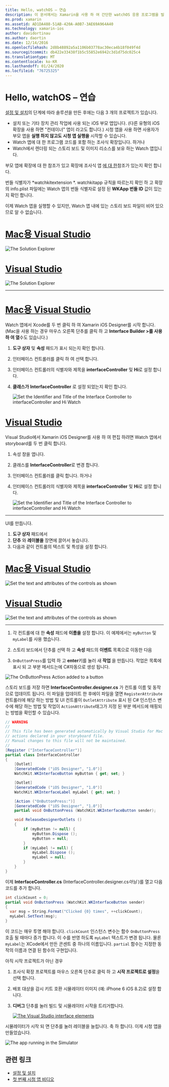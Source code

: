 ```yaml
---
title: Hello, watchOS – 연습
description: 이 문서에서는 Xamarin을 사용 하 여 간단한 watchOS 응용 프로그램을 빌드하는 연습을 제공 합니다. Visual Studio와 Mac용 Visual Studio에서 작업 하 고 스토리 보드를 사용 하 여 작업 하 고 코드에서 이벤트에 응답 하는 방법을 설명 합니다.
ms.prod: xamarin
ms.assetid: AD1DA488-51AB-420A-A0B7-3AE69A964A40
ms.technology: xamarin-ios
author: davidortinau
ms.author: daortin
ms.date: 12/14/2016
ms.openlocfilehash: 2d8b48892a5a1106b03778ac30eca4b18f049f4d
ms.sourcegitcommit: db422e33438f1b5c55852e6942c3d1d75dc025c4
ms.translationtype: MT
ms.contentlocale: ko-KR
ms.lasthandoff: 01/24/2020
ms.locfileid: "76725325"
---
```

# <a name="hello-watchos--walkthrough"></a>Hello, watchOS – 연습

[설정 및 설치](~/ios/watchos/get-started/installation.md)의 단계에 따라 솔루션을 만든 후에는 다음 3 개의 프로젝트가 있습니다.

- 설치 또는 기타 장치 관리 작업에 사용 되는 iOS 부모 앱입니다. (다른 유형의 iOS 확장을 사용 하면 "컨테이너" 앱이 라고도 합니다.) 시청 앱을 사용 하면 사용자가 부모 앱을 **실행 하지 않고도 시청 앱 실행을** 시작할 수 있습니다.
- Watch 앱에 대 한 프로그램 코드를 포함 하는 조사식 확장입니다. 하거나
- Watch에서 렌더링 되는 스토리 보드 및 이미지 리소스를 보유 하는 Watch 앱입니다.

부모 앱에 확장에 대 한 참조가 있고 확장에 조사식 앱 [에 대 한](~/ios/watchos/get-started/project-references.md)참조가 있는지 확인 합니다.

번들 식별자가 \*watchkitextension \*. watchkitapp 규칙을 따르는지 확인 하 고 확장의 info.plist 파일에는 Watch 앱의 번들 식별자로 설정 된 **WKApp 번들 ID** 값이 있는지 확인 합니다.

이제 Watch 앱을 실행할 수 있지만, Watch 앱 내에 있는 스토리 보드 파일이 비어 있으므로 알 수 없습니다.

# <a name="visual-studio-for-mactabmacos"></a>[Mac용 Visual Studio](#tab/macos)

![](hello-watch-images/projectstructure.png "The Solution Explorer")

# <a name="visual-studiotabwindows"></a>[Visual Studio](#tab/windows)

![](hello-watch-images/vs-projectstructure.png "The Solution Explorer")

-----

# <a name="visual-studio-for-mactabmacos"></a>[Mac용 Visual Studio](#tab/macos)

Watch 앱에서 Xcode를 두 번 클릭 하 여 Xamarin iOS Designer를 시작 합니다. (Mac을 사용 하는 경우 마우스 오른쪽 단추를 클릭 하 고 **Interface Builder >를 사용 하 여 열**수도 있습니다.)

1. **도구 상자** 및 **속성** 패드가 표시 되는지 확인 합니다.
1. 인터페이스 컨트롤러를 클릭 하 여 선택 합니다.
1. 인터페이스 컨트롤러의 식별자와 제목을 **interfaceController** 및 **Hi**로 설정 합니다.
1. **클래스가** **InterfaceController** 로 설정 되었는지 확인 합니다.

    ![](hello-watch-images/interfacecontrollerattributes.png "Set the Identifier and Title of the Interface Controller to interfaceController and Hi Watch")

# <a name="visual-studiotabwindows"></a>[Visual Studio](#tab/windows)

Visual Studio에서 Xamarin iOS Designer를 사용 하 여 편집 하려면 Watch 앱에서 storyboard를 두 번 클릭 합니다.

1. 속성 창을 엽니다.
1. 클래스를 **InterfaceController**로 변경 합니다.
1. 인터페이스 컨트롤러를 클릭 합니다. 하거나
1. 인터페이스 컨트롤러의 식별자와 제목을 **interfaceController** 및 **Hi**로 설정 합니다.

    ![](hello-watch-images/vs-interfacecontrollerattributes.png "Set the Identifier and Title of the Interface Controller to interfaceController and Hi Watch")

-----

UI를 만듭니다.

1. **도구 상자** 패드에서
1. **단추** 와 **레이블을** 장면에 끌어서 놓습니다.
1. 다음과 같이 컨트롤의 텍스트 및 특성을 설정 합니다.

# <a name="visual-studio-for-mactabmacos"></a>[Mac용 Visual Studio](#tab/macos)

![](hello-watch-images/draganddrop.png "Set the text and attributes of the controls as shown")

# <a name="visual-studiotabwindows"></a>[Visual Studio](#tab/windows)

![](hello-watch-images/vs-draganddrop.png "Set the text and attributes of the controls as shown")

-----

1. 각 컨트롤에 대 한 **속성** 패드에 **이름을** 설정 합니다. 이 예제에서는 `myButton` 및 `myLabel`를 사용 했습니다.

1. 스토리 보드에서 단추를 선택 하 고 **속성** 패드의 **이벤트** 목록으로 이동한 다음

1. `OnButtonPress`를 입력 하 고 **enter**키를 눌러 새 **작업** 을 만듭니다.
  작업은 목록에 표시 되 고 부분 메서드는에 C#자동으로 생성 됩니다.

![](hello-watch-images/buttonaction.png "The OnButtonPress Action added to a button")

스토리 보드를 저장 하면 **InterfaceController.designer.cs** 가 컨트롤 이름 및 동작으로 업데이트 됩니다. 이 파일을 업데이트 한 후에이 파일을 열면 `RegisterAttribute` 컨트롤러에 해당 하는 방법 및 UI 컨트롤이 `OutletAttribute` 표시 된 C# 인스턴스 변수에 해당 하는 방법 및 작업이 `ActionAttribute`태그가 지정 된 부분 메서드에 매핑되는 방법을 확인할 수 있습니다.

```csharp
// WARNING
//
// This file has been generated automatically by Visual Studio for Mac from the outlets and
// actions declared in your storyboard file.
// Manual changes to this file will not be maintained.
//
[Register ("InterfaceController")]
partial class InterfaceController
{
    [Outlet]
    [GeneratedCode ("iOS Designer", "1.0")]
    WatchKit.WKInterfaceButton myButton { get; set; }

    [Outlet]
    [GeneratedCode ("iOS Designer", "1.0")]
    WatchKit.WKInterfaceLabel myLabel { get; set; }

    [Action ("OnButtonPress:")]
    [GeneratedCode ("iOS Designer", "1.0")]
    partial void OnButtonPress (WatchKit.WKInterfaceButton sender);

    void ReleaseDesignerOutlets ()
    {
        if (myButton != null) {
            myButton.Dispose ();
            myButton = null;
        }
        if (myLabel != null) {
            myLabel.Dispose ();
            myLabel = null;
        }
    }
}
```

이제 **InterfaceController.cs** (InterfaceController.designer.cs*아님* )를 열고 다음 코드를 추가 합니다.

```csharp
int clickCount = 0;
partial void OnButtonPress (WatchKit.WKInterfaceButton sender)
{
  var msg = String.Format("Clicked {0} times", ++clickCount);
  myLabel.SetText(msg);
}
```

이 코드는 매우 투명 해야 합니다. `clickCount` 인스턴스 변수는 함수 `OnButtonPress` 호출 될 때마다 증가 합니다. 이 수를 반영 하도록 `myLabel` 텍스트가 변경 됩니다. 물론 `myLabel`는 XCode에서 만든 콘센트 중 하나의 이름입니다. `partial` 함수는 지정한 동작의 이름과 연결 된 함수의 구현입니다.

아직 시작 프로젝트가 아닌 경우

1. 조사식 확장 프로젝트를 마우스 오른쪽 단추로 클릭 하 고 **시작 프로젝트로 설정**을 선택 합니다.

1. 배포 대상을 감시 키트 호환 시뮬레이터 이미지 (예: iPhone 6 iOS 8.2)로 설정 합니다.

1. **디버그** 단추를 눌러 빌드 및 시뮬레이터 시작을 트리거합니다.

    [![](hello-watch-images/readytodebug-sml.png "The Visual Studio interface elements")](hello-watch-images/readytodebug.png#lightbox)

시뮬레이터가 시작 되 면 단추를 눌러 레이블을 늘립니다.
축 하 합니다. 이제 시청 앱을 만들었습니다.

![](hello-watch-images/running.png "The app running in the Simulator")

## <a name="related-links"></a>관련 링크

- [설정 및 설치](~/ios/watchos/get-started/installation.md)
- [첫 번째 시청 앱 비디오](https://blog.xamarin.com/your-first-watch-kit-app/)

